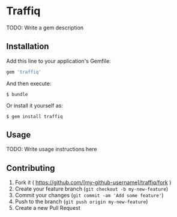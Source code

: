 # Traffiq

TODO: Write a gem description

## Installation

Add this line to your application's Gemfile:

```ruby
gem 'traffiq'
```

And then execute:

    $ bundle

Or install it yourself as:

    $ gem install traffiq

## Usage

TODO: Write usage instructions here

## Contributing

1. Fork it ( https://github.com/[my-github-username]/traffiq/fork )
2. Create your feature branch (`git checkout -b my-new-feature`)
3. Commit your changes (`git commit -am 'Add some feature'`)
4. Push to the branch (`git push origin my-new-feature`)
5. Create a new Pull Request
